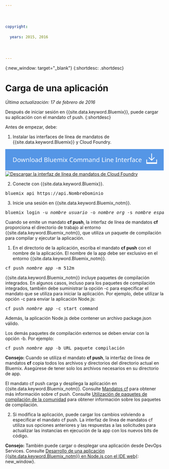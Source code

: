 ```yaml
---

 

copyright:

  years: 2015, 2016

 

---
```


{:new_window: target="_blank"}
{:shortdesc: .shortdesc}

# Carga de una aplicación
*Última actualización: 17 de febrero de 2016*

Después de iniciar sesión en {{site.data.keyword.Bluemix}}, puede cargar su aplicación con el mandato cf push.
{:shortdesc}

Antes de empezar, debe:
  1. Instalar las interfaces de línea de mandatos de {{site.data.keyword.Bluemix}} y Cloud Foundry.

  <a class="xref" href="http://clis.ng.bluemix.net/ui/home.html" target="_blank" title="(Se abre en una pestaña o ventana
nueva)"><img class="image" src="images/btn_bx_commandline.svg" alt="Descargar la interfaz de línea de mandatos de
{{site.data.keyword.Bluemix}}" /> </a>  <a class="xref" href="https://github.com/cloudfoundry/cli/releases" target="_blank" title="(Se abre
en una pestaña o ventana nueva)"><img class="image" src="images/btn_cf_commandline.svg" alt="Descargar la interfaz de línea de mandatos de Cloud Foundry" /> </a> 

  2. Conecte con {{site.data.keyword.Bluemix}}.

  <pre class="pre">bluemix api https://api.<span class="keyword" data-hd-keyref="DomainName">NombreDominio</span></pre>
  
  3. Inicie una sesión en {{site.data.keyword.Bluemix_notm}}.

  <pre class="pre">bluemix login -u <var class="keyword varname" data-hd-keyref="user_ID">nombre_usuario</var> -o <var class="keyword varname" data-hd-keyref="org_name">nombre_org</var> -s <var class="keyword varname" data-hd-keyref="space_name">nombre_espacio</var></pre>

Cuando se emite un mandato **cf push**, la interfaz de línea de mandatos **cf** proporciona el directorio de trabajo al entorno {{site.data.keyword.Bluemix_notm}}, que utiliza un paquete de compilación para compilar y ejecutar la aplicación.

  1. En el directorio de la aplicación, escriba el mandato **cf
push** con el nombre de la aplicación. El nombre de la app debe ser exclusivo en el entorno {{site.data.keyword.Bluemix_notm}}.
  
  <pre class="pre">cf push <var class="keyword varname" data-hd-keyref="app_name">nombre_app</var> -m 512m</pre>
  
  {{site.data.keyword.Bluemix_notm}} incluye paquetes de compilación integrados. En algunos casos, incluso para los paquetes de compilación integrados, también debe suministrar la opción -c para especificar el mandato que se utiliza para iniciar la aplicación. Por ejemplo, debe utilizar la opción -c para enviar la aplicación Node.js:
  
  <pre class="pre">cf push <var class="keyword varname" data-hd-keyref="app_name">nombre_app</var> -c start_command</pre>
  
  Además, la aplicación Node.js debe contener un archivo package.json válido.

  Los demás paquetes de compilación externos se deben enviar con la opción -b. Por ejemplo:

  <pre class="pre">cf push <var class="keyword varname" data-hd-keyref="app_name">nombre_app</var> -b URL_paquete_compilación</pre>
  
  **Consejo:** Cuando se utiliza el mandato **cf push**, la interfaz de línea de mandatos **cf** copia todos los archivos y directorios del directorio actual en Bluemix. Asegúrese de tener solo los archivos necesarios en su directorio de app.

  El mandato cf push carga y despliega la aplicación en {{site.data.keyword.Bluemix_notm}}. Consulte [Mandatos cf](../cli/reference/cfcommands/index.html) para obtener más información sobre cf push. Consulte [Utilización de paquetes de compilación de la comunidad](../cfapps/byob.html) para obtener información sobre los paquetes de compilación.

  2. Si modifica la aplicación, puede cargar los cambios volviendo a especificar el mandato cf push. La interfaz de línea de mandatos cf utiliza sus opciones anteriores y las respuestas a las solicitudes para actualizar las instancias en ejecución de la app con los nuevos bits de código.

**Consejo:** También puede cargar o desplegar una aplicación desde DevOps Services. Consulte [Desarrollo de una aplicación {{site.data.keyword.Bluemix_notm}} en Node.js con el IDE web](https://hub.jazz.net/tutorials/devopsweb/){: new_window}.
